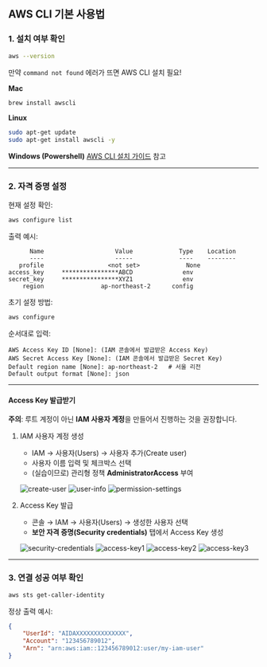 ## AWS CLI 기본 사용법

### 1. 설치 여부 확인
```bash
aws --version
````

만약 `command not found` 에러가 뜨면 AWS CLI 설치 필요!

**Mac**

```bash
brew install awscli
```

**Linux**

```bash
sudo apt-get update
sudo apt-get install awscli -y
```

**Windows (Powershell)**
[AWS CLI 설치 가이드](https://docs.aws.amazon.com/cli/latest/userguide/getting-started-install.html) 참고

---

### 2. 자격 증명 설정

현재 설정 확인:

```bash
aws configure list
```

출력 예시:

```
      Name                    Value             Type    Location
      ----                    -----             ----    --------
   profile                  <not set>             None
access_key     ****************ABCD              env
secret_key     ****************XYZ1              env
    region                ap-northeast-2      config
```

초기 설정 방법:

```bash
aws configure
```

순서대로 입력:

```
AWS Access Key ID [None]: (IAM 콘솔에서 발급받은 Access Key)
AWS Secret Access Key [None]: (IAM 콘솔에서 발급받은 Secret Key)
Default region name [None]: ap-northeast-2   # 서울 리전
Default output format [None]: json
```

---

#### Access Key 발급받기

**주의**: 루트 계정이 아닌 **IAM 사용자 계정**을 만들어서 진행하는 것을 권장합니다.

1. IAM 사용자 계정 생성

   * IAM → 사용자(Users) → 사용자 추가(Create user)
   * 사용자 이름 입력 및 체크박스 선택
   * (실습이므로) 관리형 정책 **AdministratorAccess** 부여

   ![create-user](1-create-user.png)
   ![user-info](2-user-info.png)
   ![permission-settings](3-permission-settings.png)

2. Access Key 발급

   * 콘솔 → IAM → 사용자(Users) → 생성한 사용자 선택
   * **보안 자격 증명(Security credentials)** 탭에서 Access Key 생성

   ![security-credentials](4-security-credentials.png)
   ![access-key1](5-access-key1.png)
   ![access-key2](6-access-key2.png)
   ![access-key3](7-access-key3.png)

---

### 3. 연결 성공 여부 확인

```bash
aws sts get-caller-identity
```

정상 출력 예시:

```json
{
    "UserId": "AIDAXXXXXXXXXXXXXX",
    "Account": "123456789012",
    "Arn": "arn:aws:iam::123456789012:user/my-iam-user"
}
```
